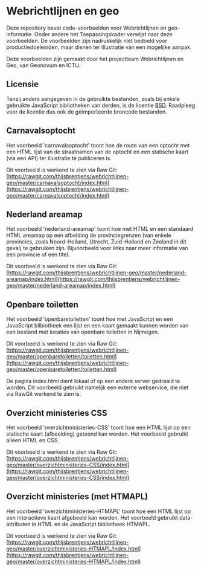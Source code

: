 Webrichtlijnen en geo
=====================

Deze repository bevat code-voorbeelden voor Webrichtlijnen en geo-informatie. Onder andere het Toepassingskader verwijst naar deze voorbeelden. De voorbeelden zijn nadrukkelijk niet bedoeld voor productiedoeleinden, maar dienen ter illustratie van een mogelijke aanpak.

Deze voorbeelden zijn gemaakt door het projectteam Webrichtlijnen en Geo, van Geonovum en ICTU.

Licensie
--------
Tenzij anders aangegeven in de gebruikte bestanden, zoals bij enkele gebruikte JavaScript bibliotheken van derden, is de licentie [BSD](LICENSE). Raadpleeg voor de licentie dus ook de geïmporteerde broncode bestanden.

Carnavalsoptocht
----------------
Het voorbeeld 'carnavalsoptocht' toont hoe de route van een optocht met een HTML lijst van de straatnamen van de optocht en een statische kaart (via een API) ter illustratie te publiceren is.

Dit voorbeeld is werkend te zien via Raw Git:  
[https://rawgit.com/thijsbrentjens/webrichtlijnen-geo/master/carnavalsoptocht/index.html](https://rawgit.com/thijsbrentjens/webrichtlijnen-geo/master/carnavalsoptocht/index.html)

Nederland areamap
-----------------
Het voorbeeld 'nederland-areamap' toont hoe met HTML en een standaard HTML areamap op een afbelding de provinciegrenzen (van enkele provincies, zoals Noord-Holland, Utrecht, Zuid-Holland en Zeeland in dit geval) te gebruiken zijn. Bijvoorbeeld voor links naar meer informatie van een provincie of een titel.

Dit voorbeeld is werkend te zien via Raw Git:  
[https://rawgit.com/thijsbrentjens/webrichtlijnen-geo/master/nederland-areamap/index.html](https://rawgit.com/thijsbrentjens/webrichtlijnen-geo/master/nederland-areamap/index.html)

Openbare toiletten
------------------
Het voorbeeld 'openbaretoiletten' toont hoe met JavaScript en een JavaScript bilbiotheek een lijst en een kaart gemaakt kunnen worden van een bestand met locaties van openbare toiletten in Nijmegen.

Dit voorbeeld is werkend te zien via Raw Git:  
[https://rawgit.com/thijsbrentjens/webrichtlijnen-geo/master/openbaretoiletten/toiletten.html](https://rawgit.com/thijsbrentjens/webrichtlijnen-geo/master/openbaretoiletten/toiletten.html)

De pagina index.html dient lokaal of op een andere server gedraaid te worden. Dit voorbeeld gebruikt namelijk een externe webservice, die niet via RawGit werkend te zien is.

Overzicht ministeries CSS
-------------------------
Het voorbeeld 'overzichtministeries-CSS' toont hoe een HTML lijst op een statische kaart (afbeelding) getoond kan worden. Het voorbeeld gebruikt alleen HTML en CSS.

Dit voorbeeld is werkend te zien via Raw Git:  
[https://rawgit.com/thijsbrentjens/webrichtlijnen-geo/master/overzichtministeries-CSS/index.html](https://rawgit.com/thijsbrentjens/webrichtlijnen-geo/master/overzichtministeries-CSS/index.html)

Overzicht ministeries (met HTMAPL)
----------------------------------
Het voorbeeld 'overzichtministeries-HTMAPL' toont hoe een HTML lijst op een interactieve kaart afgebeeld kan worden. Het voorbeeld gebruikt data-attributen in HTML en de JavaScript bibliotheek HTMAPL.

Dit voorbeeld is werkend te zien via Raw Git:  
[https://rawgit.com/thijsbrentjens/webrichtlijnen-geo/master/overzichtministeries-HTMAPL/index.html](https://rawgit.com/thijsbrentjens/webrichtlijnen-geo/master/overzichtministeries-HTMAPL/index.html)

